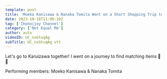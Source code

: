 ```yaml
---
template: post
title: 'Moeko Kanisawa & Nanaka Tomita Went on a Short Shopping Trip to Karuizawa!'
date: 2023-10-16T11:00:18Z
tag: ['Ikonoijoy Channel']
category: ['Not Equal Me']
author: auto 
videoID: UC_nxGtuqAg
subTitle: UC_nxGtuqAg.vtt
---
```

Let's go to Karuizawa together!
I went on a journey to find matching items 🚄✨

Performing members: Moeko Kanisawa & Nanaka Tomita

